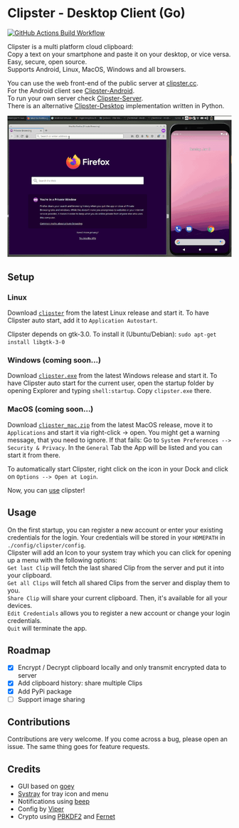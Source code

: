 # Clipster - Desktop Client (Go)

[![GitHub Actions Build Workflow](https://github.com/mc51/Clipster-Desktop/workflows/Build/badge.svg)](https://github.com/mc51/Clipster-Desktop/actions)  

Clipster is a multi platform cloud clipboard:  
Copy a text on your smartphone and paste it on your desktop, or vice versa.  
Easy, secure, open source.  
Supports Android, Linux, MacOS, Windows and all browsers.   

You can use the web front-end of the public server at [clipster.cc](https://clipster.cc).  
For the Android client see [Clipster-Android](https://github.com/mc51/Clipster-Android).  
To run your own server check [Clipster-Server](https://github.com/mc51/Clipster-Server).  
There is an alternative [Clipster-Desktop](https://github.com/mc51/Clipster-Desktop-Py) implementation written in Python.
  
![Clipster demo](assets/demo_01.gif)  
  
## Setup

### Linux 

Download [`clipster`](https://github.com/mc51/Clipster-Desktop/releases/latest/download/clipster) from the latest Linux release and start it. To have Clipster auto start, add it to `Application Autostart`.

Clipster depends on gtk-3.0. To install it (Ubuntu/Debian):
`sudo apt-get install libgtk-3-0`  

### Windows (coming soon...)

Download [`clipster.exe`](https://github.com/mc51/Clipster-Desktop/releases/latest/download/clipster.exe) from the latest Windows release and start it. To have Clipster auto start for the current user, open the startup folder by opening Explorer and typing `shell:startup`. Copy `clipster.exe` there. 

### MacOS (coming soon...)

Download [`clipster_mac.zip`](https://github.com/mc51/Clipster-Desktop/releases/latest/download/clipster_mac.zip) from the latest MacOS release, move it to `Applications` and start it via right-click -> open. You might get a warning message, that you need to ignore. If that fails:
Go to `System Preferences --> Security & Privacy`. In the `General` Tab the App will be listed and you can start it from there.  
  
To automatically start Clipster, right click on the icon in your Dock and click on `Options --> Open at Login`.  
  
Now, you can [use](#usage) clipster!  
  
## Usage

On the first startup, you can register a new account or enter your existing credentials for the login. Your credentials will be stored in your `HOMEPATH` in `./config/clipster/config`.  
Clipster will add an Icon to your system tray which you can click for opening up a menu with the following options:  
`Get last Clip` will fetch the last shared Clip from the server and put it into your clipboard.  
`Get all Clips` will fetch all shared Clips from the server and display them to you.  
`Share Clip` will share your current clipboard. Then, it's available for all your devices.  
`Edit Credentials` allows you to register a new account or change your login credentials.  
`Quit` will terminate the app.  

## Roadmap

- [x] Encrypt / Decrypt clipboard locally and only transmit encrypted data to server
- [x] Add clipboard history: share multiple Clips
- [x] Add PyPi package
- [ ] Support image sharing
  
## Contributions

Contributions are very welcome. If you come across a bug, please open an issue. The same thing goes for feature requests.

## Credits

- GUI based on [goey](https://pkg.go.dev/bitbucket.org/rj/goey)
- [Systray](https://pkg.go.dev/github.com/getlantern/systray) for tray icon and menu
- Notifications using [beep](https://github.com/gen2brain/beeep)
- Config by [Viper](https://github.com/spf13/viper)
- Crypto using [PBKDF2](https://pkg.go.dev/golang.org/x/crypto/pbkdf2) and [Fernet](https://github.com/fernet/fernet-go)